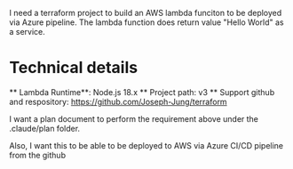I need a terraform project to build an AWS lambda funciton to be deployed via Azure pipeline. The lambda function does return value "Hello World" as a service. 

# Technical details
** Lambda Runtime**: Node.js 18.x
** Project path: v3
** Support github and respository: https://github.com/Joseph-Jung/terraform

I want a plan document to perform the requirement above under the .claude/plan folder. 

Also, I want this to be able to be deployed to AWS via Azure CI/CD pipeline from the github